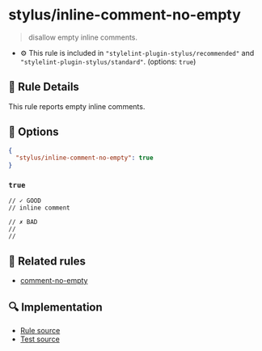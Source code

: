 # stylus/inline-comment-no-empty

> disallow empty inline comments.

- :gear: This rule is included in `"stylelint-plugin-stylus/recommended"` and `"stylelint-plugin-stylus/standard"`. (options: `true`)

## :book: Rule Details

This rule reports empty inline comments.

## :wrench: Options

```json
{
  "stylus/inline-comment-no-empty": true
}
```

### `true`

```styl
// ✓ GOOD
// inline comment

// ✗ BAD
//
//  
```

## :couple: Related rules

- [comment-no-empty]

[comment-no-empty]: https://stylelint.io/user-guide/rules/comment-no-empty

## :mag: Implementation

- [Rule source](https://github.com/ota-meshi/stylelint-plugin-stylus/blob/master/lib/rules/inline-comment-no-empty.js)
- [Test source](https://github.com/ota-meshi/stylelint-plugin-stylus/blob/master/tests/lib/rules/inline-comment-no-empty.js)
